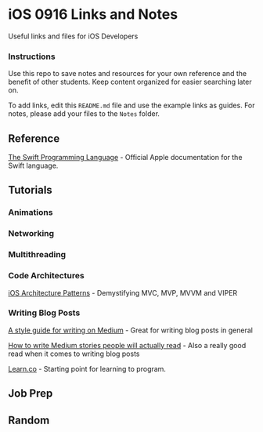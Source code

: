 # iOS 0916 Links and Notes
Useful links and files for iOS Developers

### Instructions
Use this repo to save notes and resources for your own reference and the benefit of other students. Keep content organized for easier searching later on.

To add links, edit this `README.md` file and use the example links as guides. For notes, please add your files to the `Notes` folder.

## Reference

[The Swift Programming Language](https://developer.apple.com/library/content/documentation/Swift/Conceptual/Swift_Programming_Language/#//apple_ref/doc/uid/TP40014097-CH3-ID0) - Official Apple documentation for the Swift language.

## Tutorials

### Animations

### Networking

### Multithreading

### Code Architectures
[iOS Architecture Patterns](https://medium.com/ios-os-x-development/ios-architecture-patterns-ecba4c38de52) - Demystifying MVC, MVP, MVVM and VIPER

### Writing Blog Posts

[A style guide for writing on Medium](https://medium.freecodecamp.com/a-style-guide-for-writing-on-medium-fcbad27492ea#.b0dsdemof) - Great for writing blog posts in general

[How to write Medium stories people will actually read](https://medium.freecodecamp.com/how-to-write-medium-stories-people-will-actually-read-92e58a27c8d8#.ks3i5ceyl) - Also a really good read when it comes to writing blog posts

[Learn.co](https://learn.co) - Starting point for learning to program.

## Job Prep

## Random

